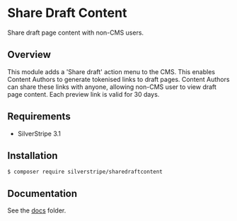 # Share Draft Content

Share draft page content with non-CMS users.

## Overview

This module adds a 'Share draft' action menu to the CMS. This enables Content Authors to generate tokenised links to draft pages. Content Authors can share these links with anyone, allowing non-CMS user to view draft page content. Each preview link is valid for 30 days.

## Requirements

- SilverStripe 3.1

## Installation

```
$ composer require silverstripe/sharedraftcontent
```

## Documentation

See the [docs](docs/) folder.
